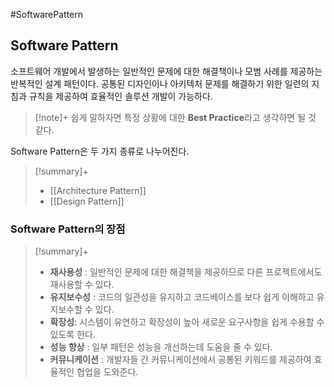 #SoftwarePattern

## Software Pattern
소프트웨어 개발에서 발생하는 일반적인 문제에 대한 해결책이나 모범 사례를 제공하는 반복적인 설계 패턴이다. 공통된 디자인이나 아키텍처 문제를 해결하기 위한 일련의 지침과 규칙을 제공하여 효율적인 솔루션 개발이 가능하다.

> [!note]+ 
> 쉽게 말하자면 특정 상황에 대한 **Best Practice**라고 생각하면 될 것 같다.

Software Pattern은 두 가지 종류로 나누어진다.

> [!summary]+ 
> + [[Architecture Pattern]]
> + [[Design Pattern]]

### Software Pattern의 장점
> [!summary]+ 
> + **재사용성** : 일반적인 문제에 대한 해결책을 제공하므로 다른 프로젝트에서도 재사용할 수 있다.
> + **유지보수성** : 코드의 일관성을 유지하고 코드베이스를 보다 쉽게 이해하고 유지보수할 수 있다.
> + **확장성**: 시스템이 유연하고 확장성이 높아 새로운 요구사항을 쉽게 수용할 수 있도록 한다.
> + **성능 향상** : 일부 패턴은 성능을 개선하는데 도움을 줄 수 있다.
> + **커뮤니케이션** : 개발자들 간 커뮤니케이션에서 공통된 키워드를 제공하여 효율적인 협업을 도와준다.